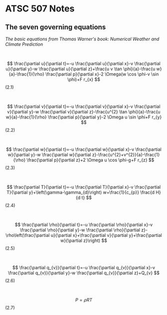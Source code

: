 # ATSC 507 Notes

## The seven governing equations


*The basic equations from Thomas Warner's book: Numerical Weather and Climate Prediction*

<br />

$$
\frac{\partial u}{\partial t}=-u \frac{\partial u}{\partial x}-v \frac{\partial u}{\partial y}-w \frac{\partial u}{\partial z}+\frac{u v \tan \phi}{a}-\frac{u w}{a}-\frac{1}{\rho} \frac{\partial p}{\partial x}-2 \Omega(w \cos \phi-v \sin \phi)+F r_{x}
$$ (2.1)

<br />

$$
\frac{\partial v}{\partial t}=-u \frac{\partial v}{\partial x}-v \frac{\partial v}{\partial y}-w \frac{\partial v}{\partial z}-\frac{u^{2} \tan \phi}{a}-\frac{u w}{a}-\frac{1}{\rho} \frac{\partial p}{\partial y}-2 \Omega u \sin \phi+F r_{y}
$$ (2.2)

<br />

$$
\frac{\partial w}{\partial t}=-u \frac{\partial w}{\partial x}-v \frac{\partial w}{\partial y}-w \frac{\partial w}{\partial z}-\frac{u^{2}+v^{2}}{a}-\frac{1}{\rho} \frac{\partial p}{\partial z}+2 \Omega u \cos \phi-g+F r_{z}
$$ (2.3)

<br />

$$
\frac{\partial T}{\partial t}=-u \frac{\partial T}{\partial x}-v \frac{\partial T}{\partial y}+\left(\gamma-\gamma_{d}\right) w+\frac{1}{c_{p}} \frac{d H}{d t}
$$ (2.4)

<br />

$$
\frac{\partial \rho}{\partial t}=-u \frac{\partial \rho}{\partial x}-v \frac{\partial \rho}{\partial y}-w \frac{\partial \rho}{\partial z}-\rho\left(\frac{\partial u}{\partial x}+\frac{\partial v}{\partial y}+\frac{\partial w}{\partial z}\right)
$$ (2.5)

<br />

$$
\frac{\partial q_{v}}{\partial t}=-u \frac{\partial q_{v}}{\partial x}-v \frac{\partial q_{v}}{\partial y}-w \frac{\partial q_{v}}{\partial z}+Q_{v}
$$ (2.6)

<br />

$$
P=\rho R T
$$ (2.7)

